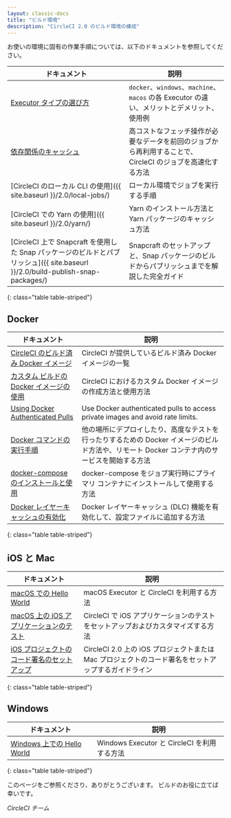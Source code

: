 ```yaml
---
layout: classic-docs
title: "ビルド環境"
description: "CircleCI 2.0 のビルド環境の構成"
---
```



お使いの環境に固有の作業手順については、以下のドキュメントを参照してください。

| ドキュメント                                                                                                   | 説明                                                                  |
| -------------------------------------------------------------------------------------------------------- | ------------------------------------------------------------------- |
| <a href="{{ site.baseurl }}/2.0/executor-types/">Executor タイプの選び方</a>                                                                                | `docker`、`windows`、`machine`、`macos` の各 Executor の違い、メリットとデメリット、使用例 |
| <a href="{{ site.baseurl }}/2.0/caching/">依存関係のキャッシュ</a>                                                                                | 高コストなフェッチ操作が必要なデータを前回のジョブから再利用することで、CircleCI のジョブを高速化する方法           |
| [CircleCI のローカル CLI の使用]({{ site.baseurl }}/2.0/local-jobs/)                                             | ローカル環境でジョブを実行する手順                                                   |
| [CircleCI での Yarn の使用]({{ site.baseurl }}/2.0/yarn/)                                                     | Yarn のインストール方法と Yarn パッケージのキャッシュ方法                                  |
| [CircleCI 上で Snapcraft を使用した Snap パッケージのビルドとパブリッシュ]({{ site.baseurl }}/2.0/build-publish-snap-packages/) | Snapcraft のセットアップと、Snap パッケージのビルドからパブリッシュまでを解説した完全ガイド               |
{: class="table table-striped"}

## Docker

| ドキュメント                    | 説明                                                                             |
| ------------------------- | ------------------------------------------------------------------------------ |
| <a href="{{ site.baseurl }}/2.0/circleci-images/">CircleCI のビルド済み Docker イメージ</a> | CircleCI が提供しているビルド済み Docker イメージの一覧                                           |
| <a href="{{ site.baseurl }}/2.0/custom-images/">カスタム ビルドの Docker イメージの使用</a> | CircleCI におけるカスタム Docker イメージの作成方法と使用方法                                        |
| <a href="{{ site.baseurl }}/2.0/private-images/">Using Docker Authenticated Pulls</a> | Use Docker authenticated pulls to access private images and avoid rate limits. |
| <a href="{{ site.baseurl }}/2.0/building-docker-images/">Docker コマンドの実行手順</a> | 他の場所にデプロイしたり、高度なテストを行ったりするための Docker イメージのビルド方法や、リモート Docker コンテナ内のサービスを開始する方法 |
| <a href="{{ site.baseurl }}/2.0/docker-compose/">docker-compose のインストールと使用</a> | docker-compose をジョブ実行時にプライマリ コンテナにインストールして使用する方法                               |
| <a href="{{ site.baseurl }}/2.0/docker-layer-caching/">Docker レイヤーキャッシュの有効化</a> | Docker レイヤーキャッシュ (DLC) 機能を有効化して、設定ファイルに追加する方法                                  |
{: class="table table-striped"}

## iOS と Mac

| ドキュメント                     | 説明                                                            |
| -------------------------- | ------------------------------------------------------------- |
| <a href="{{ site.baseurl }}/2.0/hello-world-macos/">macOS での Hello World</a>  | macOS Executor と CircleCI を利用する方法                             |
| <a href="{{ site.baseurl }}/2.0/testing-ios/">macOS 上の iOS アプリケーションのテスト</a>  | CircleCI で iOS アプリケーションのテストをセットアップおよびカスタマイズする方法               |
| <a href="{{ site.baseurl }}/2.0/ios-codesigning/">iOS プロジェクトのコード署名のセットアップ</a> | CircleCI 2.0 上の iOS プロジェクトまたは Mac プロジェクトのコード署名をセットアップするガイドライン |
{: class="table table-striped"}


## Windows

| ドキュメント                     | 説明                                  |
| -------------------------- | ----------------------------------- |
| <a href="{{ site.baseurl }}/2.0/hello-world-windows/">Windows 上での Hello World</a> | Windows Executor と CircleCI を利用する方法 |
{: class="table table-striped"}

このページをご参照くださり、ありがとうございます。 ビルドのお役に立てば幸いです。

*CircleCI チーム*